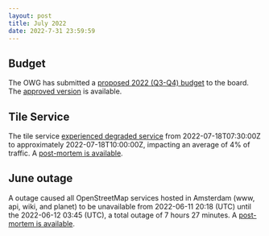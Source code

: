 ```yaml
---
layout: post
title: July 2022
date: 2022-7-31 23:59:59
---
```


## Budget

The OWG has submitted a [proposed 2022 (Q3-Q4) budget](/2022/07/07/plan.html) to the board. The [approved version](/2022/07/25/budget.html) is available.

## Tile Service

The tile service [experienced degraded service](https://github.com/openstreetmap/operations/issues/685) from 2022-07-18T07:30:00Z to approximately 2022-07-18T10:00:00Z, impacting an average of 4% of traffic. A [post-mortem is available](/2022/07/24/standard-tile-layer.html).

## June outage
A outage caused all OpenStreetMap services hosted in Amsterdam (www, api, wiki, and planet) to be unavailable from 2022-06-11 20:18 (UTC) until the 2022-06-12 03:45 (UTC), a total outage of 7 hours 27 minutes. A [post-mortem is available](/2022/07/20/post-mortem.html).
